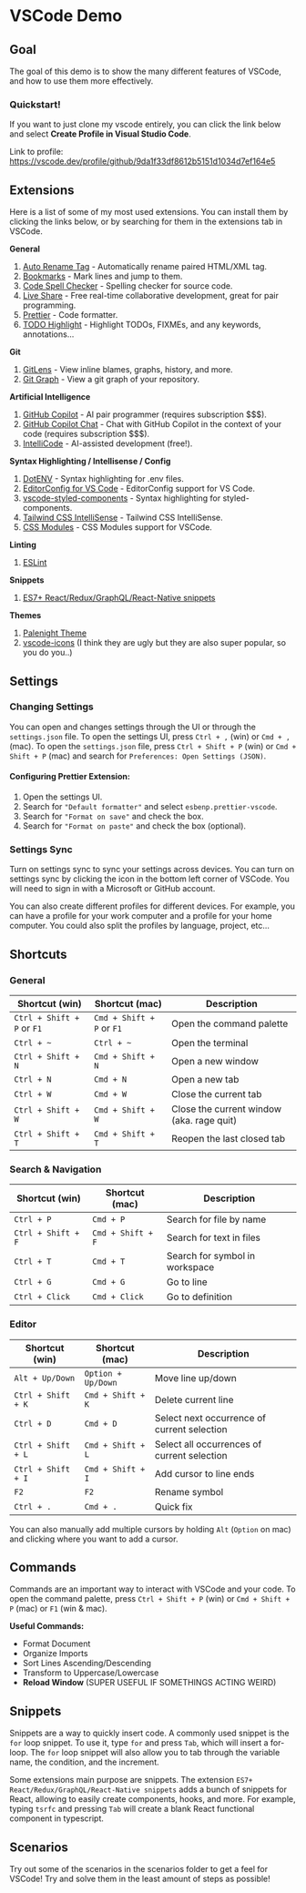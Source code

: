 # VSCode Demo

## Goal

The goal of this demo is to show the many different features of VSCode, and how to use them more effectively.

### Quickstart!

If you want to just clone my vscode entirely, you can click the link below and select **Create Profile in Visual Studio Code**.

Link to profile: https://vscode.dev/profile/github/9da1f33df8612b5151d1034d7ef164e5

## Extensions

Here is a list of some of my most used extensions. You can install them by clicking the links below, or by searching for them in the extensions tab in VSCode.

**General**

1. [Auto Rename Tag](https://marketplace.visualstudio.com/items?itemName=formulahendry.auto-rename-tag) - Automatically rename paired HTML/XML tag.
2. [Bookmarks](https://marketplace.visualstudio.com/items?itemName=alefragnani.Bookmarks) - Mark lines and jump to them.
3. [Code Spell Checker](https://marketplace.visualstudio.com/items?itemName=streetsidesoftware.code-spell-checker) - Spelling checker for source code.
4. [Live Share](https://marketplace.visualstudio.com/items?itemName=MS-vsliveshare.vsliveshare) - Free real-time collaborative development, great for pair programming.
5. [Prettier](https://marketplace.visualstudio.com/items?itemName=esbenp.prettier-vscode) - Code formatter.
6. [TODO Highlight](https://marketplace.visualstudio.com/items?itemName=wayou.vscode-todo-highlight) - Highlight TODOs, FIXMEs, and any keywords, annotations...

**Git**

1. [GitLens](https://marketplace.visualstudio.com/items?itemName=eamodio.gitlens) - View inline blames, graphs, history, and more.
2. [Git Graph](https://marketplace.visualstudio.com/items?itemName=mhutchie.git-graph) - View a git graph of your repository.

**Artificial Intelligence**

1. [GitHub Copilot](https://marketplace.visualstudio.com/items?itemName=GitHub.copilot) - AI pair programmer (requires subscription $$$).
2. [GitHub Copilot Chat](https://marketplace.visualstudio.com/items?itemName=GitHub.copilot-chat) - Chat with GitHub Copilot in the context of your code (requires subscription $$$).
3. [IntelliCode](https://marketplace.visualstudio.com/items?itemName=VisualStudioExptTeam.vscodeintellicode) - AI-assisted development (free!).

**Syntax Highlighting / Intellisense / Config**

1. [DotENV](https://marketplace.visualstudio.com/items?itemName=mikestead.dotenv) - Syntax highlighting for .env files.
2. [EditorConfig for VS Code](https://marketplace.visualstudio.com/items?itemName=EditorConfig.EditorConfig) - EditorConfig support for VS Code.
3. [vscode-styled-components](https://marketplace.visualstudio.com/items?itemName=jpoissonnier.vscode-styled-components) - Syntax highlighting for styled-components.
4. [Tailwind CSS IntelliSense](https://marketplace.visualstudio.com/items?itemName=bradlc.vscode-tailwindcss) - Tailwind CSS IntelliSense.
5. [CSS Modules](https://marketplace.visualstudio.com/items?itemName=clinyong.vscode-css-modules) - CSS Modules support for VSCode.

**Linting**

1. [ESLint](https://marketplace.visualstudio.com/items?itemName=dbaeumer.vscode-eslint)

**Snippets**

1. [ES7+ React/Redux/GraphQL/React-Native snippets](https://marketplace.visualstudio.com/items?itemName=dsznajder.es7-react-js-snippets)

**Themes**

1. [Palenight Theme](https://marketplace.visualstudio.com/items?itemName=whizkydee.material-palenight-theme)
2. [vscode-icons](https://marketplace.visualstudio.com/items?itemName=vscode-icons-team.vscode-icons) (I think they are ugly but they are also super popular, so you do you..)

## Settings

### Changing Settings

You can open and changes settings through the UI or through the `settings.json` file. To open the settings UI, press `Ctrl + ,` (win) or `Cmd + ,` (mac). To open the `settings.json` file, press `Ctrl + Shift + P` (win) or `Cmd + Shift + P` (mac) and search for `Preferences: Open Settings (JSON)`.

#### Configuring Prettier Extension:

1. Open the settings UI.
2. Search for `"Default formatter"` and select `esbenp.prettier-vscode`.
3. Search for `"Format on save"` and check the box.
4. Search for `"Format on paste"` and check the box (optional).

### Settings Sync

Turn on settings sync to sync your settings across devices. You can turn on settings sync by clicking the icon in the bottom left corner of VSCode. You will need to sign in with a Microsoft or GitHub account.

You can also create different profiles for different devices. For example, you can have a profile for your work computer and a profile for your home computer. You could also split the profiles by language, project, etc...

## Shortcuts

### General

| Shortcut (win)             | Shortcut (mac)            | Description                               |
| -------------------------- | ------------------------- | ----------------------------------------- |
| `Ctrl + Shift + P` or `F1` | `Cmd + Shift + P` or `F1` | Open the command palette                  |
| `Ctrl + ~`                 | `Ctrl + ~`                | Open the terminal                         |
| `Ctrl + Shift + N`         | `Cmd + Shift + N`         | Open a new window                         |
| `Ctrl + N`                 | `Cmd + N`                 | Open a new tab                            |
| `Ctrl + W`                 | `Cmd + W`                 | Close the current tab                     |
| `Ctrl + Shift + W`         | `Cmd + Shift + W`         | Close the current window (aka. rage quit) |
| `Ctrl + Shift + T`         | `Cmd + Shift + T`         | Reopen the last closed tab                |

### Search & Navigation

| Shortcut (win)     | Shortcut (mac)    | Description                    |
| ------------------ | ----------------- | ------------------------------ |
| `Ctrl + P`         | `Cmd + P`         | Search for file by name        |
| `Ctrl + Shift + F` | `Cmd + Shift + F` | Search for text in files       |
| `Ctrl + T`         | `Cmd + T`         | Search for symbol in workspace |
| `Ctrl + G`         | `Cmd + G`         | Go to line                     |
| `Ctrl + Click`     | `Cmd + Click`     | Go to definition               |

### Editor

| Shortcut (win)     | Shortcut (mac)     | Description                                 |
| ------------------ | ------------------ | ------------------------------------------- |
| `Alt + Up/Down`    | `Option + Up/Down` | Move line up/down                           |
| `Ctrl + Shift + K` | `Cmd + Shift + K`  | Delete current line                         |
| `Ctrl + D`         | `Cmd + D`          | Select next occurrence of current selection |
| `Ctrl + Shift + L` | `Cmd + Shift + L`  | Select all occurrences of current selection |
| `Ctrl + Shift + I` | `Cmd + Shift + I`  | Add cursor to line ends                     |
| `F2`               | `F2`               | Rename symbol                               |
| `Ctrl + .`         | `Cmd + .`          | Quick fix                                   |

You can also manually add multiple cursors by holding `Alt` (`Option` on mac) and clicking where you want to add a cursor.

## Commands

Commands are an important way to interact with VSCode and your code. To open the command palette, press `Ctrl + Shift + P` (win) or `Cmd + Shift + P` (mac) or `F1` (win & mac).

**Useful Commands:**

- Format Document
- Organize Imports
- Sort Lines Ascending/Descending
- Transform to Uppercase/Lowercase
- **Reload Window** (SUPER USEFUL IF SOMETHINGS ACTING WEIRD)

## Snippets

Snippets are a way to quickly insert code. A commonly used snippet is the `for` loop snippet. To use it, type `for` and press `Tab`, which will insert a for-loop. The `for` loop snippet will also allow you to tab through the variable name, the condition, and the increment.

Some extensions main purpose are snippets. The extension `ES7+ React/Redux/GraphQL/React-Native snippets` adds a bunch of snippets for React, allowing to easily create components, hooks, and more. For example, typing `tsrfc` and pressing `Tab` will create a blank React functional component in typescript.

## Scenarios

Try out some of the scenarios in the scenarios folder to get a feel for VSCode! Try and solve them in the least amount of steps as possible!
